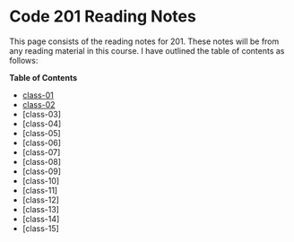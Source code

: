 # Code 201 Reading Notes
This page consists of the reading notes for 201.
These notes will be from any reading material in this course.
I have outlined the table of contents as follows:

**Table of Contents**
 - [class-01](class-01.md)
 - [class-02](class-02.md)
 - [class-03]
 - [class-04]
 - [class-05]
 - [class-06]
 - [class-07]
 - [class-08]
 - [class-09]
 - [class-10]
 - [class-11]
 - [class-12]
 - [class-13]
 - [class-14]
 - [class-15]